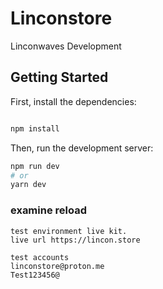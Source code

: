 # Linconstore

Linconwaves Development

## Getting Started

First, install the dependencies:

```bash

npm install

```

Then, run the development server:

```bash
npm run dev
# or
yarn dev
```

### examine reload 

```text
test environment live kit.
live url https://lincon.store

test accounts 
linconstore@proton.me
Test123456@
```
